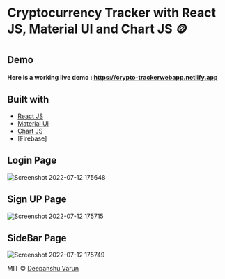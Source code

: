 # Cryptocurrency Tracker with React JS, Material UI and Chart JS :coin:


## Demo
#### Here is a working live demo :  https://crypto-trackerwebapp.netlify.app

## Built with 

- [React JS](https://reactjs.org/)
- [Material UI](https://v4.mui.com/)
- [Chart JS](https://reactchartjs.github.io/react-chartjs-2/#/)
- [Firebase]




## Login Page
![Screenshot 2022-07-12 175648](https://user-images.githubusercontent.com/86783410/178489652-e01973e8-18d8-4f73-9eca-647f9ba9b638.png)

## Sign UP Page
![Screenshot 2022-07-12 175715](https://user-images.githubusercontent.com/86783410/178489609-fc323e62-3c51-42f2-8632-e66bee6aa836.png)

## SideBar Page
![Screenshot 2022-07-12 175749](https://user-images.githubusercontent.com/86783410/178489643-17b1f3ae-c58d-44c6-a16b-41a34c771d2a.png)


MIT © [Deepanshu Varun ](https://github.com/ShankyDV)
